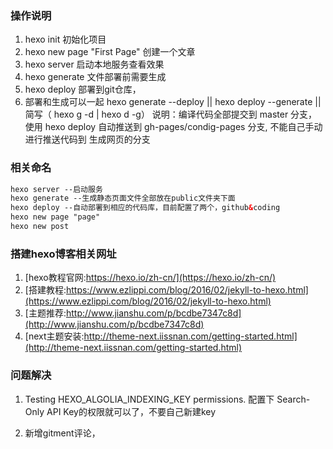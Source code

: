 ### 操作说明
1. hexo init 初始化项目
2. hexo new page "First Page" 创建一个文章
3. hexo server 启动本地服务查看效果
4. hexo generate 文件部署前需要生成
5. hexo deploy 部署到git仓库，
6. 部署和生成可以一起 hexo generate --deploy  ||  hexo deploy --generate  || 简写（ hexo g -d | hexo d -g）
说明：编译代码全部提交到 master 分支，使用 hexo deploy 自动推送到 gh-pages/condig-pages 分支, 不能自己手动进行推送代码到 生成网页的分支

 
### 相关命名
```xml 
hexo server --启动服务
hexo generate --生成静态页面文件全部放在public文件夹下面
hexo deploy --自动部署到相应的代码库，目前配置了两个，github&coding
hexo new page "page"
hexo new post 
```

### 搭建hexo博客相关网址
1. [hexo教程官网:https://hexo.io/zh-cn/](https://hexo.io/zh-cn/)
2. [搭建教程:https://www.ezlippi.com/blog/2016/02/jekyll-to-hexo.html](https://www.ezlippi.com/blog/2016/02/jekyll-to-hexo.html)
3. [主题推荐:http://www.jianshu.com/p/bcdbe7347c8d](http://www.jianshu.com/p/bcdbe7347c8d)
4. [next主题安装:http://theme-next.iissnan.com/getting-started.html](http://theme-next.iissnan.com/getting-started.html)


### 问题解决
1. Testing HEXO_ALGOLIA_INDEXING_KEY permissions.
   配置下 Search-Only API Key的权限就可以了，不要自己新建key

2. 新增gitment评论，